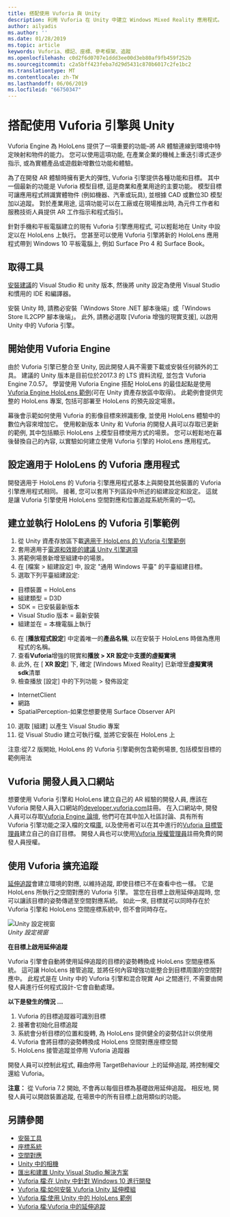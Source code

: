 ```yaml
---
title: 搭配使用 Vuforia 與 Unity
description: 利用 Vuforia 在 Unity 中建立 Windows Mixed Reality 應用程式。
author: ailyadis
ms.author: ''
ms.date: 01/28/2019
ms.topic: article
keywords: Vuforia、標記、座標、參考框架、追蹤
ms.openlocfilehash: c0d2f6d0707e1ddd3ee00d3eb80af9fb459f252b
ms.sourcegitcommit: c2a5bff423feba7d29d5431c870b6017c2fe1bc2
ms.translationtype: MT
ms.contentlocale: zh-TW
ms.lasthandoff: 06/06/2019
ms.locfileid: "66750347"
---
```

# <a name="using-vuforia-engine-with-unity"></a>搭配使用 Vuforia 引擎與 Unity

Vuforia Engine 為 HoloLens 提供了一項重要的功能–將 AR 體驗連線到環境中特定映射和物件的能力。 您可以使用這項功能, 在產業企業的機械上重迭引導式逐步指示, 或為實體產品或遊戲新增數位功能和體驗。 

為了在開發 AR 體驗時擁有更大的彈性, Vuforia 引擎提供各種功能和目標。 其中一個最新的功能是 Vuforia 模型目標, 這是商業和產業用途的主要功能。 模型目標可讓應用程式辨識實體物件 (例如機器、汽車或玩具), 並根據 CAD 或數位3D 模型加以追蹤。 對於產業用途, 這項功能可以在工廠或在現場推出時, 為元件工作者和服務技術人員提供 AR 工作指示和程式指引。 

針對手機和平板電腦建立的現有 Vuforia 引擎應用程式, 可以輕鬆地在 Unity 中設定以在 HoloLens 上執行。 您甚至可以使用 Vuforia 引擎將新的 HoloLens 應用程式帶到 Windows 10 平板電腦上, 例如 Surface Pro 4 和 Surface Book。

## <a name="get-the-tools"></a>取得工具

[安裝建議](install-the-tools.md)的 Visual Studio 和 unity 版本, 然後將 unity 設定為使用 Visual Studio 和慣用的 IDE 和編譯器。 

安裝 Unity 時, 請務必安裝「Windows Store .NET 腳本後端」或「Windows Store IL2CPP 腳本後端」。 此外, 請務必選取 [Vuforia 增強的現實支援], 以啟用 Unity 中的 Vuforia 引擎。


## <a name="getting-started-with-vuforia-engine"></a>開始使用 Vuforia Engine

由於 Vuforia 引擎已整合至 Unity, 因此開發人員不需要下載或安裝任何額外的工具。 建議的 Unity 版本是目前位於2017.3 的 LTS 資料流程, 並包含 Vuforia Engine 7.0.57。 學習使用 Vuforia Engine 搭配 HoloLens 的最佳起點是使用[Vuforia Engine HoloLens 範例](https://assetstore.unity.com/packages/templates/packs/vuforia-hololens-sample-101553)(可在 Unity 資產存放區中取得)。 此範例會提供完整的 HoloLens 專案, 包括可部署至 HoloLens 的預先設定場景。

幕後會示範如何使用 Vuforia 的影像目標來辨識影像, 並使用 HoloLens 體驗中的數位內容來增加它。 使用較新版本 Unity 和 Vuforia 的開發人員可以存取已更新的範例, 其中包括顯示 HoloLens 上模型目標使用方式的場景。 您可以輕鬆地在幕後替換自己的內容, 以實驗如何建立使用 Vuforia 引擎的 HoloLens 應用程式。


## <a name="configuring-a-vuforia-app-for-hololens"></a>設定適用于 HoloLens 的 Vuforia 應用程式

開發適用于 HoloLens 的 Vuforia 引擎應用程式基本上與開發其他裝置的 Vuforia 引擎應用程式相同。 接著, 您可以套用下列區段中所述的組建設定和設定。 這就是讓 Vuforia 引擎使用 HoloLens 空間對應和位置追蹤系統所需的一切。

## <a name="build-and-run-the-vuforia-engine-sample-for-hololens"></a>建立並執行 HoloLens 的 Vuforia 引擎範例
1.  從 Unity 資產存放區下載[適用于 HoloLens 的 Vuforia 引擎範例](https://assetstore.unity.com/packages/templates/packs/vuforia-hololens-sample-101553)
2.  套用適用于[電源和效能的建議 Unity 引擎選項](performance-recommendations-for-unity.md)
3.  將範例場景新增至組建中的場景。
4.  在 [檔案 > 組建設定] 中, 設定 "通用 Windows 平臺" 的平臺組建目標。
5.  選取下列平臺組建設定: 
   * 目標裝置 = HoloLens
   * 組建類型 = D3D
   * SDK = 已安裝最新版本
   * Visual Studio 版本 = 最新安裝
   * 組建並在 = 本機電腦上執行
6.  在 [**播放程式設定**] 中定義唯一的**產品名稱**, 以在安裝于 HoloLens 時做為應用程式的名稱。
7.  查看**Vuforia**增強的現實和**播放 > XR 設定**中**支援的虛擬實境**
8.  此外, 在 [ **XR 設定**] 下, 確定 [Windows Mixed Reality] 已新增至**虛擬實境 sdk**清單
9.  檢查播放 [設定] 中的下列功能 > 發佈設定 
   * InternetClient
   * 網路
   * SpatialPerception-如果您想要使用 Surface Observer API
10. 選取 [組建] 以產生 Visual Studio 專案
11. 從 Visual Studio 建立可執行檔, 並將它安裝在 HoloLens 上

注意:從7.2 版開始, HoloLens 的 Vuforia 引擎範例包含範例場景, 包括模型目標的範例用法

## <a name="the-vuforia-developer-portal"></a>Vuforia 開發人員入口網站

想要使用 Vuforia 引擎和 HoloLens 建立自己的 AR 經驗的開發人員, 應該在 Vuforia 開發人員入口網站的[developer.vuforia.com](https://developer.vuforia.com/)註冊。 在入口網站中, 開發人員可以存取[Vuforia Engine 論壇](https://developer.vuforia.com/forum), 他們可在其中加入社區討論、具有所有 Vuforia 引擎功能之深入檔的文檔[庫](https://library.vuforia.com/), 以及使用者可以在其中進行的[Vuforia 目標管理員](https://developer.vuforia.com/target-manager)建立自己的自訂目標。 開發人員也可以使用[Vuforia 授權管理員](https://developer.vuforia.com/license-manager)註冊免費的開發人員授權。

## <a name="extended-tracking-with-vuforia"></a>使用 Vuforia 擴充追蹤

[延伸追蹤](https://library.vuforia.com/articles/Training/Extended-Tracking)會建立環境的對應, 以維持追蹤, 即使目標已不在查看中也一樣。 它是 HoloLens 所執行之空間對應的 Vuforia 引擎。 當您在目標上啟用延伸追蹤時, 您可以讓該目標的姿勢傳遞至空間對應系統。 如此一來, 目標就可以同時存在於 Vuforia 引擎和 HoloLens 空間座標系統中, 但不會同時存在。

![Unity 設定視窗](images/vuforia-extendedtracking.png)<br>
*Unity 設定視窗*

**在目標上啟用延伸追蹤**

Vuforia 引擎會自動將使用延伸追蹤的目標的姿勢轉換成 HoloLens 空間座標系統。 這可讓 HoloLens 接管追蹤, 並將任何內容增強功能整合到目標周圍的空間對應中。 此程式是在 Unity 中的 Vuforia 引擎和混合現實 Api 之間進行, 不需要由開發人員進行任何程式設計-它會自動處理。

**以下是發生的情況 ...**
1. Vuforia 的目標追蹤器可識別目標
2. 接著會初始化目標追蹤
3. 系統會分析目標的位置和旋轉, 為 HoloLens 提供健全的姿勢估計以供使用
4. Vuforia 會將目標的姿勢轉換成 HoloLens 空間對應座標空間
5. HoloLens 接管追蹤並停用 Vuforia 追蹤器

開發人員可以控制此程式, 藉由停用 TargetBehaviour 上的延伸追蹤, 將控制權交還給 Vuforia。

**注意：** 從 Vuforia 7.2 開始, 不會再以每個目標為基礎啟用延伸追蹤。 相反地, 開發人員可以開啟裝置追蹤, 在場景中的所有目標上啟用類似的功能。


## <a name="see-also"></a>另請參閱
* [安裝工具](install-the-tools.md)
* [座標系統](coordinate-systems.md)
* [空間對應](spatial-mapping.md)
* [Unity 中的相機](camera-in-unity.md)
* [匯出和建置 Unity Visual Studio 解決方案](exporting-and-building-a-unity-visual-studio-solution.md)
* [Vuforia 檔:在 Unity 中針對 Windows 10 進行開發](https://library.vuforia.com/articles/Solution/Developing-for-Windows-10-in-Unity)
* [Vuforia 檔:如何安裝 Vuforia Unity 延伸模組](https://library.vuforia.com/articles/Solution/Installing-the-Unity-Extension)
* [Vuforia 檔:使用 Unity 中的 HoloLens 範例](https://library.vuforia.com/articles/Solution/Working-with-the-HoloLens-sample-in-Unity)
* [Vuforia 檔:Vuforia 中的延伸追蹤](https://library.vuforia.com/articles/Training/Extended-Tracking)

